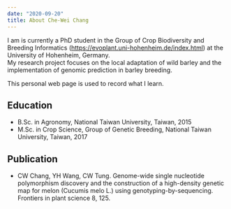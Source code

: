 ```yaml
---
date: "2020-09-20"
title: About Che-Wei Chang 
---
```



I am is currently a PhD student in the Group of Crop Biodiversity and Breeding Informatics  (https://evoplant.uni-hohenheim.de/index.html) at the University of Hohenheim, Germany.  
My research project focuses on the local adaptation of wild barley and the implementation of genomic prediction in barley breeding.  
  
This personal web page is used to record what I learn.     

## Education
- B.Sc. in Agronomy, National Taiwan University, Taiwan, 2015   
- M.Sc. in Crop Science, Group of Genetic Breeding, National Taiwan University, Taiwan, 2017  
  
## Publication
- CW Chang, YH Wang, CW Tung. Genome-wide single nucleotide polymorphism discovery and the construction of a high-density genetic map for melon (Cucumis melo L.) using genotyping-by-sequencing. 
Frontiers in plant science 8, 125.
